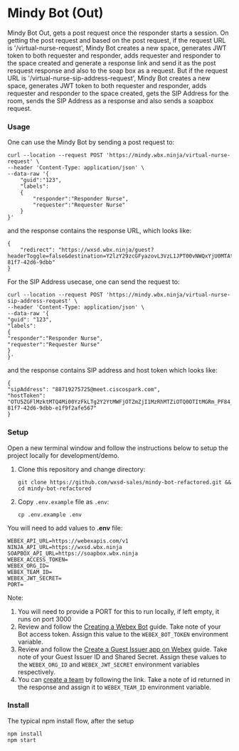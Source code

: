 # Mindy Bot (Out)

Mindy Bot Out, gets a post request once the responder starts a session. On getting the post request and based on the post request, if the request URL is '/virtual-nurse-request', Mindy Bot creates a new space, generates JWT token to both requester and responder, adds requester and responder to the space created and generate a response link and send it as the post resquest response and also to the soap box as a request. But if the request URL is '/virtual-nurse-sip-address-request', Mindy Bot creates a new space, generates JWT token to both requester and responder, adds requester and responder to the space created, gets the SIP Address for the room, sends the SIP Address as a response and also sends a soapbox request.

### Usage

One can use the Mindy Bot by sending a post request to:

```
curl --location --request POST 'https://mindy.wbx.ninja/virtual-nurse-request' \
--header 'Content-Type: application/json' \
--data-raw '{
    "guid":"123",
    "labels":
    {
        "responder":"Responder Nurse",
        "requester":"Requester Nurse"
    }
}'
```

and the response contains the response URL, which looks like:

```
{
    "redirect": "https://wxsd.wbx.ninja/guest?headerToggle=false&destination=Y2lzY29zcGFyazovL3VzL1JPT00vNWQxYjU0MTAtMDg2My0xMWVkLTkzZDItOTllNWQ0Mm&userType=licensed&token=YTFlM2Q3NjQtMDYxMC00YzM1LWFjODktNDNlOWM1OTc5MGRlNTk5ZTA5NmEtMTU5_PF84_578771dd-81f7-42d6-9dbb"
}

```
For the SIP Address usecase, one can send the request to:

```
curl --location --request POST 'https://mindy.wbx.ninja/virtual-nurse-sip-address-request' \
--header 'Content-Type: application/json' \
--data-raw '{
"guid": "123",
"labels":
{
"responder":"Responder Nurse",
"requester":"Requester Nurse"
}
}'
```

and the response contains SIP address and host token which looks like:

```
{
"sipAddress": "88719275725@meet.ciscospark.com",
"hostToken": "OTU5ZGFlMzktMTQ4Mi00YzFkLTg2Y2YtMWFjOTZmZjI1MzRhMTZiOTQ0OTItMGRm_PF84_578771dd-81f7-42d6-9dbb-e1f9f2afe567"
}
```

### Setup

Open a new terminal window and follow the instructions below to setup the project locally for development/demo.

1. Clone this repository and change directory:

   ```
   git clone https://github.com/wxsd-sales/mindy-bot-refactored.git && cd mindy-bot-refactored
   ```

2. Copy `.env.example` file as `.env`:
   ```
   cp .env.example .env
   ```

You will need to add values to **.env** file:

```
WEBEX_API_URL=https://webexapis.com/v1
NINJA_API_URL=https://wxsd.wbx.ninja
SOAPBOX_API_URL=https://soapbox.wbx.ninja
WEBEX_ACCESS_TOKEN=
WEBEX_ORG_ID=
WEBEX_TEAM_ID=
WEBEX_JWT_SECRET=
PORT=
```
Note:

1. You will need to provide a PORT for this to run locally, if left empty, it runs on port 3000
2. Review and follow the [Creating a Webex Bot](https://developer.webex.com/docs/bots#creating-a-webex-bot) guide.
   Take note of your Bot access token. Assign this value to the `WEBEX_BOT_TOKEN` environment variable.
3. Review and follow the [Create a Guest Issuer app on Webex](https://developer.webex.com/docs/guest-issuer#guest-issuer-app) guide.
   Take note of your Guest Issuer ID and Shared Secret. Assign these values to the `WEBEX_ORG_ID`
   and `WEBEX_JWT_SECRET` environment variables respectively.
4. You can [create a team](https://developer.webex.com/docs/api/v1/teams/create-a-team) by following the link. Take a note of id returned in the response and assign it to `WEBEX_TEAM_ID` environment variable.

### Install

The typical npm install flow, after the setup

```
npm install
npm start
```
